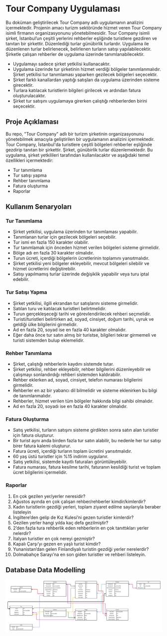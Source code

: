 # Tour Company Uygulaması

Bu doküman geliştirilecek Tour Company adlı uygulamanın analizini içermektedir. Projenin amacı turizm
sektöründe hizmet veren Tour Company isimli firmanın organizasyonunu yönetebilmesidir.
Tour Company isimli şirket, İstanbul’un çeşitli yerlerini rehberler eşliğinde turistlere gezdiren ve tanıtan
bir şirkettir. Düzenlediği turlar günübirlik turlardır.
Uygulama ile düzenlenen turlar belirlenecek, belirlenen turların satışı yapılabilecektir. Şirketle çalışan
rehberler de uygulama üzerinde tanımlanabilecektir.
- Uygulamayı sadece şirket yetkilisi kullanacaktır.
- Uygulama üzerinde tur şirketinin hizmet verdiği bölgeler tanımlanmalıdır. Şirket yetkilisi tur
tanımlaması yaparken gezilecek bölgeleri seçecektir.
- Şirket farklı kanallardan yaptığı satışları da uygulama üzerinden sisteme girecektir.
- Turlara katılacak turistlerin bilgileri girilecek ve ardından fatura oluşturulacaktır.
- Şirket tur satışını uygulamaya girerken çalıştığı rehberlerden birini seçecektir.


## Proje Açıklaması

Bu repo, "Tour Company" adlı bir turizm şirketinin organizasyonunu yönetebilmek amacıyla geliştirilen bir uygulamanın analizini içermektedir. Tour Company, İstanbul'da turistlere çeşitli bölgeleri rehberler eşliğinde gezdirip tanıtan bir şirkettir. Şirket, günübirlik turlar düzenlemektedir. Bu uygulama, şirket yetkilileri tarafından kullanılacaktır ve aşağıdaki temel özellikleri içermektedir:

- Tur tanımlama
- Tur satışı yapma
- Rehber tanımlama
- Fatura oluşturma
- Raporlar

## Kullanım Senaryoları

### Tur Tanımlama

- Şirket yetkilisi, uygulama üzerinden tur tanımlaması yapabilir.
- Tanımlanan turlar için gezilecek bölgeleri seçebilir.
- Tur ismi en fazla 150 karakter olabilir.
- Tur tanımlamak için önceden hizmet verilen bölgeleri sisteme girmelidir.
- Bölge adı en fazla 30 karakter olmalıdır.
- Turun ücreti, içerdiği bölgelerin ücretlerinin toplamını yansıtmalıdır.
- Şirket yetkilisi yeni bölgeler ekleyebilir, mevcut bölgeleri silebilir ve hizmet ücretlerini değiştirebilir.
- Satışı yapılmamış turlar üzerinde değişiklik yapabilir veya turu iptal edebilir.

### Tur Satışı Yapma

- Şirket yetkilisi, ilgili ekrandan tur satışlarını sisteme girmelidir.
- Satılan turu ve katılacak turistleri belirtmelidir.
- Turun gerçekleşeceği tarihi ve görevlendirilecek rehberi seçmelidir.
- Turisti/turistleri belirtirken ad, soyad, cinsiyet, doğum tarihi, uyruk ve geldiği ülke bilgilerini girmelidir.
- Ad en fazla 20, soyad ise en fazla 40 karakter olmalıdır.
- Eğer daha önce tur satın almış bir turistse, bilgileri tekrar girmemeli ve turisti sistemden bulup eklemelidir.

### Rehber Tanımlama

- Şirket, çalıştığı rehberlerin kaydını sistemde tutar.
- Şirket yetkilisi, rehber ekleyebilir, rehber bilgilerini düzenleyebilir ve çalışmayı sonlandırdığı rehberi sistemden kaldırabilir.
- Rehber eklerken ad, soyad, cinsiyet, telefon numarası bilgilerini girmelidir.
- Rehberler en az bir yabancı dil bilmelidir ve sisteme eklenirken bu bilgi de tanımlanmalıdır.
- Rehberler, hizmet verilen tüm bölgeler hakkında bilgi sahibi olmalıdır.
- Ad en fazla 20, soyadı ise en fazla 40 karakter olmalıdır.

### Fatura Oluşturma

- Satış yetkilisi, turların satışını sisteme girdikten sonra satın alan turistler için fatura oluşturur.
- Bir turist aynı anda birden fazla tur satın alabilir, bu nedenle her tur satışı birer fatura kalemi oluşturur.
- Fatura ücreti, içerdiği turların toplam ücretini yansıtmalıdır.
- 60 yaş üstü turistler için %15 indirim uygulanır.
- Satış yetkilisi, sistemde kayıtlı faturaları görüntüleyebilir.
- Fatura numarası, fatura kesilme tarihi, faturanın kesildiği turist ve toplam ücret bilgilerini içermelidir.

### Raporlar

1. En çok gezilen yer/yerler neresidir?
2. Ağustos ayında en çok çalışan rehber/rehberler kimdir/kimlerdir?
3. Kadın turistlerin gezdiği yerleri, toplam ziyaret edilme sayılarıyla beraber listeleyin
4. İngiltere’den gelip de Kız Kulesi’ni gezen turistler kimlerdir?
5. Gezilen yerler hangi yılda kaç defa gezilmiştir?
6. 2’den fazla tura rehberlik eden rehberlerin en çok tanıttıkları yerler nelerdir?
7. İtalyan turistler en çok nereyi gezmiştir?
8. Kapalı Çarşı’yı gezen en yaşlı turist kimdir?
9. Yunanistan’dan gelen Finlandiyalı turistin gezdiği yerler nerelerdir?
10. Dolmabahçe Sarayı’na en son giden turistler ve rehberi listeleyin.

## Database Data Modelling

![alt text](https://github.com/metincanayar/SQL/blob/main/Tour%20Company%20Database/TourCompany%20Data%20Model.jpeg)
